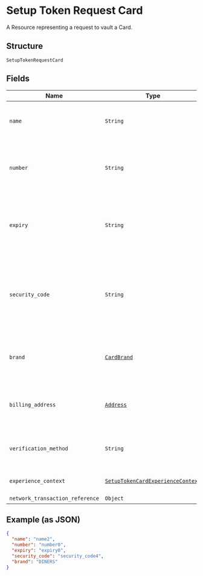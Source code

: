 
# Setup Token Request Card

A Resource representing a request to vault a Card.

## Structure

`SetupTokenRequestCard`

## Fields

| Name | Type | Tags | Description |
|  --- | --- | --- | --- |
| `name` | `String` | Optional | The card holder's name as it appears on the card.<br>**Constraints**: *Minimum Length*: `1`, *Maximum Length*: `300`, *Pattern*: `^.{1,300}$` |
| `number` | `String` | Optional | The primary account number (PAN) for the payment card.<br>**Constraints**: *Minimum Length*: `13`, *Maximum Length*: `19`, *Pattern*: `^[0-9]{13,19}$` |
| `expiry` | `String` | Optional | The year and month, in ISO-8601 `YYYY-MM` date format. See [Internet date and time format](https://tools.ietf.org/html/rfc3339#section-5.6).<br>**Constraints**: *Minimum Length*: `7`, *Maximum Length*: `7`, *Pattern*: `^[0-9]{4}-(0[1-9]\|1[0-2])$` |
| `security_code` | `String` | Optional | The three- or four-digit security code of the card. Also known as the CVV, CVC, CVN, CVE, or CID. This parameter cannot be present in the request when `payment_initiator=MERCHANT`.<br>**Constraints**: *Minimum Length*: `3`, *Maximum Length*: `4`, *Pattern*: `^[0-9]{3,4}$` |
| `brand` | [`CardBrand`](../../doc/models/card-brand.md) | Optional | The card network or brand. Applies to credit, debit, gift, and payment cards.<br>**Constraints**: *Minimum Length*: `1`, *Maximum Length*: `255`, *Pattern*: `^[A-Z_]+$` |
| `billing_address` | [`Address`](../../doc/models/address.md) | Optional | The portable international postal address. Maps to [AddressValidationMetadata](https://github.com/googlei18n/libaddressinput/wiki/AddressValidationMetadata) and HTML 5.1 [Autofilling form controls: the autocomplete attribute](https://www.w3.org/TR/html51/sec-forms.html#autofilling-form-controls-the-autocomplete-attribute). |
| `verification_method` | `String` | Optional | The verification method of the card.<br>**Constraints**: *Minimum Length*: `1`, *Maximum Length*: `255`, *Pattern*: `^[0-9A-Z_]+$` |
| `experience_context` | [`SetupTokenCardExperienceContext`](../../doc/models/setup-token-card-experience-context.md) | Optional | Customizes the Vault creation flow experience for your customers. |
| `network_transaction_reference` | `Object` | Optional | - |

## Example (as JSON)

```json
{
  "name": "name2",
  "number": "number0",
  "expiry": "expiry0",
  "security_code": "security_code4",
  "brand": "DINERS"
}
```

